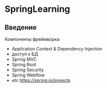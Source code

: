 # SpringLearning
## Введение

Компоненты фреймворка:
- Application Context & Dependency Injection
- доступ к БД
- Spring MVC
- Spring Boot
- Spring Security
- Spring Webflow
- etc https://spring.io/projects
